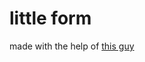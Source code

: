 # little form

made with the help of [this guy](https://medium.com/@dmccoy/how-to-submit-an-html-form-to-google-sheets-without-google-forms-b833952cc175)
